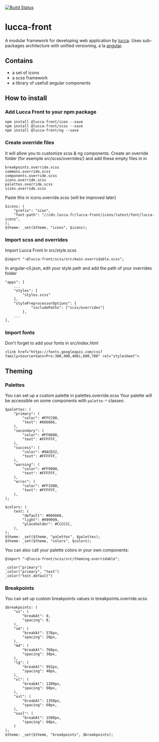 [![Build Status](https://travis-ci.org/LuccaSA/lucca-front.svg?branch=master)](https://travis-ci.org/LuccaSA/lucca-front)
# lucca-front

A modular framework for developing web application by [lucca](http://www.lucca.fr).
Uses sub-packages architecture with unified versioning, a la [angular](https://github.com/angular/angular).

## Contains

 - a set of icons
 - a scss framework
 - a library of usefull angular components

## How to install

### Add Lucca Front to your npm package

```
npm install @lucca-front/icon --save
npm install @lucca-front/scss --save
npm install @lucca-front/ng --save
```

### Create override files

It will allow you to customize scss & ng components.
Create an override folder (for exemple src/scss/overrides/) and add these empty files in in

```
breakpoints.override.scss
commons.override.scss
components.override.scss
icons.override.scss
palettes.override.scss
sizes.override.scss
```

Paste this in icons.override.scss (will be improved later)

```
$icons: (
	"prefix": "icon",
	"font-path": "//cdn.lucca.fr/lucca-front/icons/latest/font/lucca-icons",
);
$theme: _set($theme, "icons", $icons);
```

### Import scss and overrides

Import Lucca Front in src/style.scss

```
@import "~@lucca-front/scss/src/main.overridable.scss";
```

In angular-cli.json, edit your style path and add the path of your overrides folder

```
"apps": [
	...
	"styles": [
		"styles.scss"		
	],
  	"stylePreprocessorOptions": {
        	"includePaths": ["scss/overrides"]
     	},
	...
],
```

### Import fonts

Don't forget to add your fonts in src/index.html

```
<link href="https://fonts.googleapis.com/css?family=Source+Sans+Pro:300,400,400i,600,700" rel="stylesheet">
```

## Theming
### Palettes

You can set up a custom palette in palettes.override.scss Your palette will be accessible on some components with `palette-*` classes:

```
$palettes: (
	"primary": (
		"color": #FFCC00,
		"text": #666666,
	),
	"secondary": (
		"color": #FF6600,
		"text": #FFFFFF,
	),
	"success": (
		"color": #9ACD32,
		"text": #FFFFFF,
	),
	"warning": (
		"color": #FF9900,
		"text": #FFFFFF,
	),
	"error": (
		"color": #FF3300,
		"text": #FFFFFF,
	),
);

$colors: (
	text: (
		"default": #666666,
		"light": #999999,
		"placeholder": #CCCCCC,
	),
);
$theme: _set($theme, "palettes", $palettes);
$theme: _set($theme, "colors", $colors);
```

You can also call your palette colors in your own components:
```
@import "~@lucca-front/scss/src/theming.overridable";

_color("primary")
_color("primary", "text")
_color("text.default")
```

### Breakpoints

You can set up custom breakpoints values in breakpoints.override.scss

```
$breakpoints: (
	"xs": (
		"breakAt": 0,
		"spacing": 0,
	),
	"sm": (
		"breakAt": 576px,
		"spacing": 20px,
	),
	"md": (
		"breakAt": 768px,
		"spacing": 30px,
	),
	"lg": (
		"breakAt": 992px,
		"spacing": 40px,
	),
	"xl": (
		"breakAt": 1200px,
		"spacing": 60px,
	),
	"xxl": (
		"breakAt": 1350px,
		"spacing": 60px,
	),
	"xxxl": (
		"breakAt": 1500px,
		"spacing": 60px,
	)
);
$theme: _set($theme, "breakpoints", $breakpoints);
```
